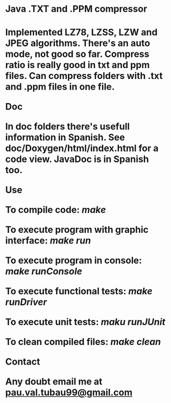 <h1> Java .TXT and .PPM compressor <h1>

Implemented LZ78, LZSS, LZW and JPEG algorithms. There's an auto mode, not good so far.
Compress ratio is really good in txt and ppm files.
Can compress folders with .txt and .ppm files in one file.

**Doc**

In doc folders there's usefull information in Spanish.
See doc/Doxygen/html/index.html for a code view.
JavaDoc is in Spanish too.

**Use**

To compile code: _make_

To execute program with graphic interface: _make run_

To execute program in console: _make runConsole_

To execute functional tests: _make runDriver_

To execute unit tests: _maku runJUnit_

To clean compiled files: _make clean_

**Contact**

Any doubt email me at pau.val.tubau99@gmail.com
